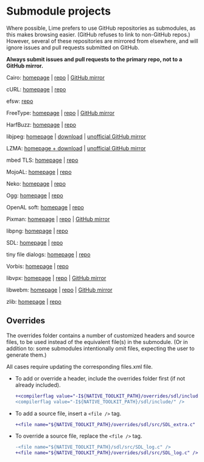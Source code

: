 Submodule projects
==================

Where possible, Lime prefers to use GitHub repositories as submodules, as this makes browsing easier. (GitHub refuses to link to non-GitHub repos.) However, several of these repositories are mirrored from elsewhere, and will ignore issues and pull requests submitted on GitHub.

**Always submit issues and pull requests to the primary repo, not to a GitHub mirror.**

Cairo: [homepage](https://www.cairographics.org/) | [repo](https://gitlab.freedesktop.org/cairo/cairo) | [GitHub mirror](https://github.com/freedesktop/cairo)

cURL: [homepage](https://curl.se/) | [repo](https://github.com/curl/curl)

efsw: [repo](https://github.com/SpartanJ/efsw)

FreeType: [homepage](https://freetype.org/) | [repo](https://gitlab.freedesktop.org/freetype/freetype) | [GitHub mirror](https://github.com/freetype/freetype)

HarfBuzz: [homepage](https://harfbuzz.github.io/) | [repo](https://github.com/harfbuzz/harfbuzz)

libjpeg: [homepage](https://ijg.org/) | [download](https://ijg.org/files/) | [unofficial GitHub mirror](https://github.com/openfl/libjpeg)

LZMA: [homepage + download](https://www.7-zip.org/sdk.html) | [unofficial GitHub mirror](https://github.com/openfl/liblzma)

mbed TLS: [homepage](https://tls.mbed.org/) | [repo](https://github.com/Mbed-TLS/mbedtls)

MojoAL: [homepage](https://icculus.org/mojoAL/) | [repo](https://github.com/icculus/mojoAL/)

Neko: [homepage](https://nekovm.org/) | [repo](https://github.com/HaxeFoundation/neko)

Ogg: [homepage](https://www.xiph.org/ogg/) | [repo](https://github.com/xiph/ogg)

OpenAL soft: [homepage](https://openal-soft.org/) | [repo](https://github.com/kcat/openal-soft)

Pixman: [homepage](http://pixman.org/) | [repo](https://gitlab.freedesktop.org/pixman/pixman) | [GitHub mirror](https://github.com/freedesktop/pixman)

libpng: [homepage](http://www.libpng.org/pub/png/libpng.html) | [repo](https://sourceforge.net/p/libpng/code)

SDL: [homepage](https://www.libsdl.org/) | [repo](https://github.com/libsdl-org/SDL)

tiny file dialogs: [homepage](https://sourceforge.net/projects/tinyfiledialogs/) | [repo](https://sourceforge.net/p/tinyfiledialogs/code)

Vorbis: [homepage](https://www.xiph.org/vorbis/) | [repo](https://github.com/xiph/vorbis)

libvpx: [homepage](https://www.webmproject.org/tools/) | [repo](https://chromium.googlesource.com/webm/libvpx/) | [GitHub mirror](https://github.com/webmproject/libvpx/)

libwebm: [homepage](https://www.webmproject.org/about/) | [repo](https://chromium.googlesource.com/webm/libwebm) | [GitHub mirror](https://github.com/webmproject/libwebm)

zlib: [homepage](https://zlib.net/) | [repo](https://github.com/madler/zlib)

Overrides
---------

The overrides folder contains a number of customized headers and source files, to be used instead of the equivalent file(s) in the submodule. (Or in addition to: some submodules intentionally omit files, expecting the user to generate them.)

All cases require updating the corresponding files.xml file.

- To add or override a header, include the overrides folder first (if not already included).

   ```diff
   +<compilerflag value="-I${NATIVE_TOOLKIT_PATH}/overrides/sdl/include/" />
   <compilerflag value="-I${NATIVE_TOOLKIT_PATH}/sdl/include/" />
   ```

- To add a source file, insert a `<file />` tag.

   ```diff
   +<file name="${NATIVE_TOOLKIT_PATH}/overrides/sdl/src/SDL_extra.c" />
   ```

- To override a source file, replace the `<file />` tag.

   ```diff
   -<file name="${NATIVE_TOOLKIT_PATH}/sdl/src/SDL_log.c" />
   +<file name="${NATIVE_TOOLKIT_PATH}/overrides/sdl/src/SDL_log.c" />
   ```
